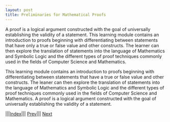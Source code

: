 ```yaml
---
layout: post
title: Preliminaries for Mathematical Proofs
---
```


<span class="newthought">A proof</span> is a logical argument constructed with the goal of universally establishing the validity of a statement.
This learning module contains an introduction to proofs beginning with differentiating between statements that have only a true or false value and other constructs.  The learner can then explore the translation of statements into the language of Mathematics and Symbolic Logic and the different types of proof techniques commonly used in the fields of Computer Science and Mathematics.  

This learning module contains an introduction to proofs beginning with differentiating between statements that have a true or false value and other constructs.  The leaner can then explore the translation of statements into the language of Mathematics and Symbolic Logic and the different types of proof techniques commonly used in the fields of Computer Science and Mathematics.  A proof is a logical argument constructed with the goal of universally establishing the validity of a statement.

|||[Index](../../)||| [Prev](../counting-methods/mod)||| [Next](statements/)